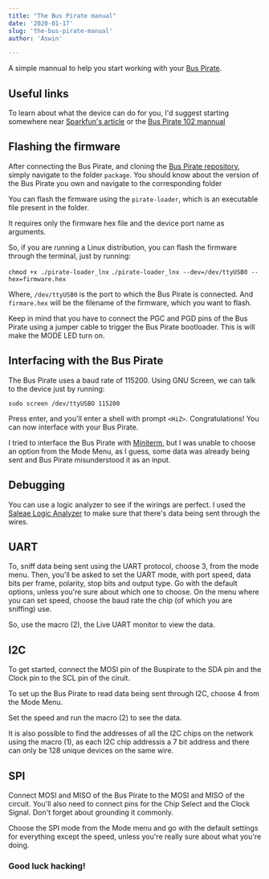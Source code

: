 ```yaml
---
title: "The Bus Pirate manual"
date: '2020-01-17'
slug: 'the-bus-pirate-manual'
author: 'Aswin'

---
```


A simple mannual to help you start working with your [Bus Pirate](http://dangerousprototypes.com/docs/Bus_Pirate).

## Useful links

To learn about what the device can do for you, I'd suggest starting somewhere near [Sparkfun's article](https://learn.sparkfun.com/tutorials/bus-pirate-v36a-hookup-guide/all) or the [Bus Pirate 102 mannual](http://dangerousprototypes.com/docs/Bus_Pirate_102_tutorial)

## Flashing the firmware

After connecting the Bus Pirate, and cloning the [Bus Pirate repository](https://github.com/BusPirate/Bus_Pirate), simply navigate to the folder `package`. You should know about the version of the Bus Pirate you own and navigate to the corresponding folder

You can flash the firmware using the `pirate-loader`, which is an executable file present in the folder.

It requires only the firmware hex file and the device port name as arguments.

So, if you are running a Linux distribution, you can flash the firmware through the terminal, just by running:

`chmod +x ./pirate-loader_lnx`
`./pirate-loader_lnx --dev=/dev/ttyUSB0 --hex=firmware.hex`

Where, `/dev/ttyUSB0` is the port to which the Bus Pirate is connected.
And `firmare.hex` will be the filename of the firmware, which you want to flash.

Keep in mind that you have to connect the PGC and PGD pins of the Bus Pirate using a jumper cable to trigger the Bus Pirate bootloader. This is will make the MODE LED turn on.

## Interfacing with the Bus Pirate

The Bus Pirate uses a baud rate of 115200. Using GNU Screen, we can talk to the device just by running:

`sudo screen /dev/ttyUSBO 115200`

Press enter, and you'll enter a shell with prompt `<HiZ>`. Congratulations! You can now interface with your Bus Pirate.

I tried to interface the Bus Pirate with [Miniterm](https://pyserial.readthedocs.io/en/latest/tools.html), but I was unable to choose an option from the Mode Menu, as I guess, some data was already being sent and Bus Pirate misunderstood it as an input.

## Debugging
You can use a logic analyzer to see if the wirings are perfect. I used the [Saleae Logic Analyzer](https://www.saleae.com/downloads/) to make sure that there's data being sent through the wires.

## UART

To, sniff data being sent using the UART protocol, choose 3, from the mode menu.
Then, you'll be asked to set the UART mode, with port speed, data bits per frame, polarity, stop bits and output type.
Go with the default options, unless you're sure about which one to choose. On the menu where you can set speed, choose the baud rate the chip (of which you are sniffing) use.

So, use the macro (2), the Live UART monitor to view the data.

## I2C

To get started, connect the MOSI pin of the Buspirate to the SDA pin and the Clock pin to the SCL pin of the ciruit.

To set up the Bus Pirate to read data being sent through I2C, choose 4 from the Mode Menu.

Set the speed and run the macro (2) to see the data.

It is also possible to find the addresses of all the I2C chips on the network using the macro (1), as each I2C chip addressis a 7 bit address and there can only be 128 unique devices on the same wire.

## SPI

Connect MOSI and MISO of the Bus Pirate to the MOSI and MISO of the circuit. You'll also need to connect pins for the Chip Select and the Clock Signal. Don't forget about grounding it commonly.

Choose the SPI mode from the Mode menu and go with the default settings for everything except the speed, unless you're really sure about what you're doing.


### Good luck hacking!

